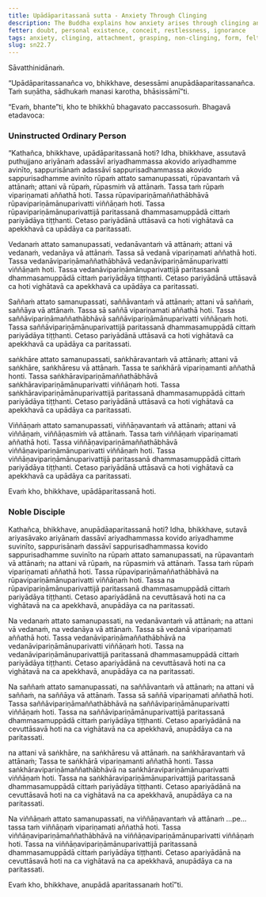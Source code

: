 ```yaml
---
title: Upādāparitassanā sutta - Anxiety Through Clinging
description: The Buddha explains how anxiety arises through clinging and how there is freedom from anxiety through non-clinging.
fetter: doubt, personal existence, conceit, restlessness, ignorance
tags: anxiety, clinging, attachment, grasping, non-clinging, form, felt experience, feeling, perception, intentional constructs, consciousness, sn, sn22-34, sn22
slug: sn22.7
---
```


Sāvatthinidānaṁ.

“Upādāparitassanañca vo, bhikkhave, desessāmi anupādāaparitassanañca. Taṁ suṇātha, sādhukaṁ manasi karotha, bhāsissāmī”ti.

“Evaṁ, bhante”ti, kho te bhikkhū bhagavato paccassosuṁ. Bhagavā etadavoca:

### Uninstructed Ordinary Person

“Kathañca, bhikkhave, upādāparitassanā hoti? Idha, bhikkhave, assutavā puthujjano ariyānaṁ adassāvī ariyadhammassa akovido ariyadhamme avinīto, sappurisānaṁ adassāvī sappurisadhammassa akovido sappurisadhamme avinīto rūpaṁ attato samanupassati, rūpavantaṁ vā attānaṁ; attani vā rūpaṁ, rūpasmiṁ vā attānaṁ. Tassa taṁ rūpaṁ vipariṇamati aññathā hoti. Tassa rūpavipariṇāmaññathābhāvā rūpavipariṇāmānuparivatti viññāṇaṁ hoti. Tassa rūpavipariṇāmānuparivattijā paritassanā dhammasamuppādā cittaṁ pariyādāya tiṭṭhanti. Cetaso pariyādānā uttāsavā ca hoti vighātavā ca apekkhavā ca upādāya ca paritassati.

Vedanaṁ attato samanupassati, vedanāvantaṁ vā attānaṁ; attani vā vedanaṁ, vedanāya vā attānaṁ. Tassa sā vedanā vipariṇamati aññathā hoti. Tassa vedanāvipariṇāmaññathābhāvā vedanāvipariṇāmānuparivatti viññāṇaṁ hoti. Tassa vedanāvipariṇāmānuparivattijā paritassanā dhammasamuppādā cittaṁ pariyādāya tiṭṭhanti. Cetaso pariyādānā uttāsavā ca hoti vighātavā ca apekkhavā ca upādāya ca paritassati.

Saññaṁ attato samanupassati, saññāvantaṁ vā attānaṁ; attani vā saññaṁ, saññāya vā attānaṁ. Tassa sā saññā vipariṇamati aññathā hoti. Tassa saññāvipariṇāmaññathābhāvā saññāvipariṇāmānuparivatti viññāṇaṁ hoti. Tassa saññāvipariṇāmānuparivattijā paritassanā dhammasamuppādā cittaṁ pariyādāya tiṭṭhanti. Cetaso pariyādānā uttāsavā ca hoti vighātavā ca apekkhavā ca upādāya ca paritassati.

saṅkhāre attato samanupassati, saṅkhāravantaṁ vā attānaṁ; attani vā saṅkhāre, saṅkhāresu vā attānaṁ. Tassa te saṅkhārā vipariṇamanti aññathā honti. Tassa saṅkhāravipariṇāmaññathābhāvā saṅkhāravipariṇāmānuparivatti viññāṇaṁ hoti. Tassa saṅkhāravipariṇāmānuparivattijā paritassanā dhammasamuppādā cittaṁ pariyādāya tiṭṭhanti. Cetaso pariyādānā uttāsavā ca hoti vighātavā ca apekkhavā ca upādāya ca paritassati.

Viññāṇaṁ attato samanupassati, viññāṇavantaṁ vā attānaṁ; attani vā viññāṇaṁ, viññāṇasmiṁ vā attānaṁ. Tassa taṁ viññāṇaṁ vipariṇamati aññathā hoti. Tassa viññāṇavipariṇāmaññathābhāvā viññāṇavipariṇāmānuparivatti viññāṇaṁ hoti. Tassa viññāṇavipariṇāmānuparivattijā paritassanā dhammasamuppādā cittaṁ pariyādāya tiṭṭhanti. Cetaso pariyādānā uttāsavā ca hoti vighātavā ca apekkhavā ca upādāya ca paritassati.

Evaṁ kho, bhikkhave, upādāparitassanā hoti.

### Noble Disciple

Kathañca, bhikkhave, anupādāaparitassanā hoti? Idha, bhikkhave, sutavā ariyasāvako ariyānaṁ dassāvī ariyadhammassa kovido ariyadhamme suvinīto, sappurisānaṁ dassāvī sappurisadhammassa kovido sappurisadhamme suvinīto na rūpaṁ attato samanupassati, na rūpavantaṁ vā attānaṁ; na attani vā rūpaṁ, na rūpasmiṁ vā attānaṁ. Tassa taṁ rūpaṁ vipariṇamati aññathā hoti. Tassa rūpavipariṇāmaññathābhāvā na rūpavipariṇāmānuparivatti viññāṇaṁ hoti. Tassa na rūpavipariṇāmānuparivattijā paritassanā dhammasamuppādā cittaṁ pariyādāya tiṭṭhanti. Cetaso apariyādānā na cevuttāsavā hoti na ca vighātavā na ca apekkhavā, anupādāya ca na paritassati.

Na vedanaṁ attato samanupassati, na vedanāvantaṁ vā attānaṁ; na attani vā vedanaṁ, na vedanāya vā attānaṁ. Tassa sā vedanā vipariṇamati aññathā hoti. Tassa vedanāvipariṇāmaññathābhāvā na vedanāvipariṇāmānuparivatti viññāṇaṁ hoti. Tassa na vedanāvipariṇāmānuparivattijā paritassanā dhammasamuppādā cittaṁ pariyādāya tiṭṭhanti. Cetaso apariyādānā na cevuttāsavā hoti na ca vighātavā na ca apekkhavā, anupādāya ca na paritassati.

Na saññaṁ attato samanupassati, na saññāvantaṁ vā attānaṁ; na attani vā saññaṁ, na saññāya vā attānaṁ. Tassa sā saññā vipariṇamati aññathā hoti. Tassa saññāvipariṇāmaññathābhāvā na saññāvipariṇāmānuparivatti viññāṇaṁ hoti. Tassa na saññāvipariṇāmānuparivattijā paritassanā dhammasamuppādā cittaṁ pariyādāya tiṭṭhanti. Cetaso apariyādānā na cevuttāsavā hoti na ca vighātavā na ca apekkhavā, anupādāya ca na paritassati.

na attani vā saṅkhāre, na saṅkhāresu vā attānaṁ. na saṅkhāravantaṁ vā attānaṁ; Tassa te saṅkhārā vipariṇamanti aññathā honti. Tassa saṅkhāravipariṇāmaññathābhāvā na saṅkhāravipariṇāmānuparivatti viññāṇaṁ hoti. Tassa na saṅkhāravipariṇāmānuparivattijā paritassanā dhammasamuppādā cittaṁ pariyādāya tiṭṭhanti. Cetaso apariyādānā na cevuttāsavā hoti na ca vighātavā na ca apekkhavā, anupādāya ca na paritassati.

Na viññāṇaṁ attato samanupassati, na viññāṇavantaṁ vā attānaṁ …pe… tassa taṁ viññāṇaṁ vipariṇamati aññathā hoti. Tassa viññāṇavipariṇāmaññathābhāvā na viññāṇavipariṇāmānuparivatti viññāṇaṁ hoti. Tassa na viññāṇavipariṇāmānuparivattijā paritassanā dhammasamuppādā cittaṁ pariyādāya tiṭṭhanti. Cetaso apariyādānā na cevuttāsavā hoti na ca vighātavā na ca apekkhavā, anupādāya ca na paritassati.

Evaṁ kho, bhikkhave, anupādā aparitassanaṁ hotī”ti.

